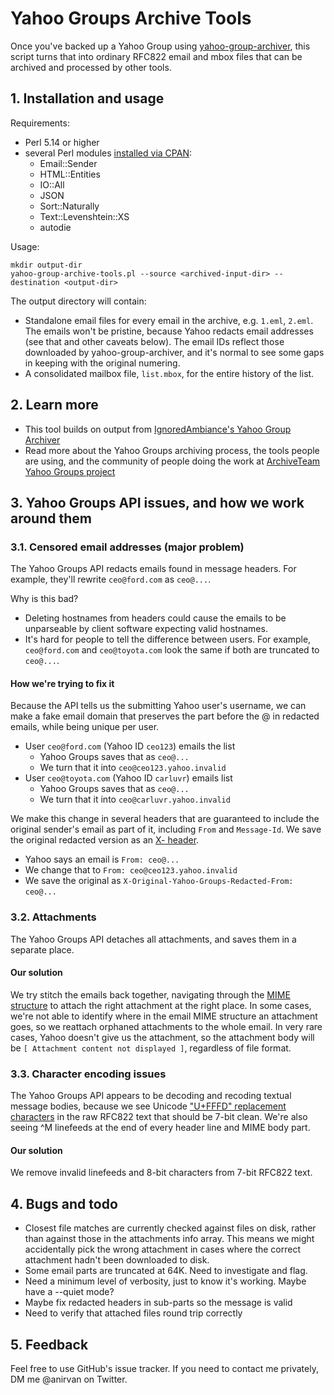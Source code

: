 # Yahoo Groups Archive Tools

Once you've backed up a Yahoo Group using
[yahoo-group-archiver](https://github.com/IgnoredAmbience/yahoo-group-archiver),
this script turns that into ordinary RFC822 email and mbox files that
can be archived and processed by other tools.

## 1. Installation and usage

Requirements:

* Perl 5.14 or higher
* several Perl modules [installed via CPAN](https://foswiki.org/Support.HowToInstallCpanModules):
  - Email::Sender
  - HTML::Entities
  - IO::All
  - JSON
  - Sort::Naturally
  - Text::Levenshtein::XS
  - autodie

Usage:

```
mkdir output-dir
yahoo-group-archive-tools.pl --source <archived-input-dir> --destination <output-dir>
```

The output directory will contain:

* Standalone email files for every email in the archive, e.g. `1.eml`,
  `2.eml`. The emails won't be pristine, because Yahoo redacts email
  addresses (see that and other caveats below). The email IDs reflect
  those downloaded by yahoo-group-archiver, and it's normal to see
  some gaps in keeping with the original numering.
* A consolidated mailbox file, `list.mbox`, for the entire history of
  the list.

## 2. Learn more

* This tool builds on output from [IgnoredAmbiance's Yahoo Group
  Archiver](https://github.com/IgnoredAmbience/yahoo-group-archiver)
* Read more about the Yahoo Groups archiving process, the tools people
  are using, and the community of people doing the work at
  [ArchiveTeam Yahoo Groups
  project](https://www.archiveteam.org/index.php?title=Yahoo!_Groups)

## 3. Yahoo Groups API issues, and how we work around them

### 3.1. Censored email addresses (major problem)

The Yahoo Groups API redacts emails found in message headers. For
example, they'll rewrite `ceo@ford.com` as `ceo@...`.

Why is this bad?

* Deleting hostnames from headers could cause the emails to be unparseable by client software expecting valid hostnames.
* It's hard for people to tell the difference between users. For example, `ceo@ford.com` and `ceo@toyota.com` look the same if both are truncated to `ceo@...`.

#### How we're trying to fix it

Because the API tells us the submitting Yahoo user's username, we can make a fake email domain that preserves the part before the @ in redacted emails, while being unique per user.

* User `ceo@ford.com` (Yahoo ID `ceo123`) emails the list
    * Yahoo Groups saves that as `ceo@...`
    * We turn that it into `ceo@ceo123.yahoo.invalid`
* User `ceo@toyota.com` (Yahoo ID `carluvr`) emails list
    * Yahoo Groups saves that as `ceo@...`
    * We turn that it into `ceo@carluvr.yahoo.invalid`

We make this change in several headers that are guaranteed to include the original sender's email as part of it, including `From` and `Message-Id`. We save the original redacted version as an [X- header](https://tools.ietf.org/html/rfc822#section-4.7.4).

* Yahoo says an email is `From: ceo@...`
* We change that to `From: ceo@ceo123.yahoo.invalid`
* We save the original as `X-Original-Yahoo-Groups-Redacted-From:` `ceo@...`

### 3.2. Attachments

The Yahoo Groups API detaches all attachments, and saves them in a separate place.

#### Our solution

We try stitch the emails back together, navigating through the [MIME structure](https://en.wikipedia.org/wiki/MIME) to attach the right attachment at the right place. In some cases, we're not able to identify where in the email MIME structure an attachment goes, so we reattach orphaned attachments to the whole email. In very rare cases, Yahoo doesn't give us the attachment, so the attachment body will be `[ Attachment content not displayed ]`, regardless of file format.

### 3.3. Character encoding issues

The Yahoo Groups API appears to be decoding and recoding textual message bodies, because we see Unicode ["U+FFFD" replacement characters](https://en.wikipedia.org/wiki/Specials_(Unicode_block)) in the raw RFC822 text that should be 7-bit clean. We're also seeing ^M linefeeds at the end of every header line and MIME body part.

#### Our solution

We remove invalid linefeeds and 8-bit characters from 7-bit RFC822 text.

## 4. Bugs and todo

* Closest file matches are currently checked against files on disk, rather than against those in the attachments info array. This means we might accidentally pick the wrong attachment in cases where the correct attachment hadn't been downloaded to disk.
* Some email parts are truncated at 64K. Need to investigate and flag.
* Need a minimum level of verbosity, just to know it's working. Maybe have a --quiet mode?
* Maybe fix redacted headers in sub-parts so the message is valid
* Need to verify that attached files round trip correctly

## 5. Feedback

Feel free to use GitHub's issue tracker. If you need to contact me privately, DM me @anirvan on Twitter.
